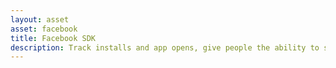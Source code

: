```yaml
---
layout: asset
asset: facebook
title: Facebook SDK
description: Track installs and app opens, give people the ability to share content, or support the ability to Login with Facebook.
---
```

